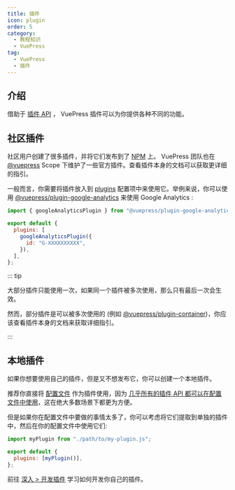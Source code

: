 ```yaml
---
title: 插件
icon: plugin
order: 5
category:
  - 教程知识
  - VuePress
tag:
  - VuePress
  - 插件
---
```


## 介绍

借助于 [插件 API](https://v2.vuepress.vuejs.org/zh/reference/plugin-api.html) ， VuePress 插件可以为你提供各种不同的功能。

## 社区插件

社区用户创建了很多插件，并将它们发布到了 [NPM](https://www.npmjs.com/search?q=keywords:vuepress-plugin) 上。 VuePress 团队也在 [@vuepress](https://www.npmjs.com/search?q=%40vuepress%20keywords%3Aplugin) Scope 下维护了一些官方插件。查看插件本身的文档可以获取更详细的指引。

一般而言，你需要将插件放入到 [plugins](https://v2.vuepress.vuejs.org/zh/reference/config.html#plugins) 配置项中来使用它。举例来说，你可以使用 [@vuepress/plugin-google-analytics](https://v2.vuepress.vuejs.org/zh/reference/plugin/google-analytics.html) 来使用 Google Analytics :

```js
import { googleAnalyticsPlugin } from "@vuepress/plugin-google-analytics";

export default {
  plugins: [
    googleAnalyticsPlugin({
      id: "G-XXXXXXXXXX",
    }),
  ],
};
```

::: tip

大部分插件只能使用一次，如果同一个插件被多次使用，那么只有最后一次会生效。

然而，部分插件是可以被多次使用的 (例如 [@vuepress/plugin-container](https://v2.vuepress.vuejs.org/zh/reference/plugin/container.html))，你应该查看插件本身的文档来获取详细指引。

:::

## 本地插件

如果你想要使用自己的插件，但是又不想发布它，你可以创建一个本地插件。

推荐你直接将 [配置文件](./config.md#配置文件) 作为插件使用，因为 [几乎所有的插件 API 都可以在配置文件中使用](https://v2.vuepress.vuejs.org/zh/reference/config.html#插件-api)，这在绝大多数场景下都更为方便。

但是如果你在配置文件中要做的事情太多了，你可以考虑将它们提取到单独的插件中，然后在你的配置文件中使用它们:

```js
import myPlugin from "./path/to/my-plugin.js";

export default {
  plugins: [myPlugin()],
};
```

前往 [深入 > 开发插件](https://v2.vuepress.vuejs.org/zh/advanced/plugin.html) 学习如何开发你自己的插件。
